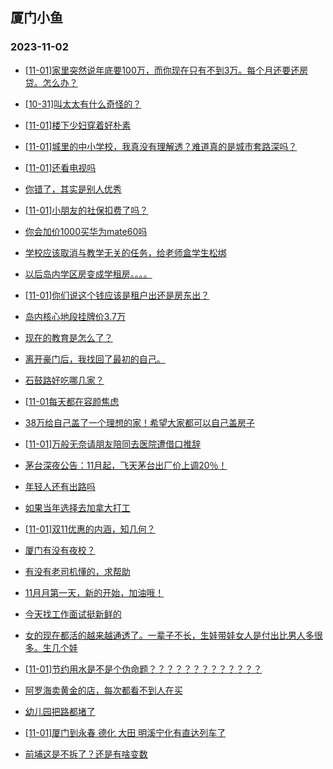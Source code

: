## 厦门小鱼 
### 2023-11-02

+ [[11-01]家里突然说年底要100万，而你现在只有不到3万。每个月还要还房贷。怎么办？](http://bbs.xmfish.com/read-htm-tid-18098316.html)

+ [[10-31]叫太太有什么奇怪的？](http://bbs.xmfish.com/read-htm-tid-18098295.html)

+ [[11-01]楼下少妇穿着好朴素](http://bbs.xmfish.com/read-htm-tid-18098313.html)

+ [[11-01]城里的中小学校，我真没有理解透？难道真的是城市套路深吗？](http://bbs.xmfish.com/read-htm-tid-18098328.html)

+ [[11-01]还看电视吗](http://bbs.xmfish.com/read-htm-tid-18098403.html)

+ [你错了，其实是别人优秀](http://bbs.xmfish.com/read-htm-tid-18098387.html)

+ [[11-01]小朋友的社保扣费了吗？](http://bbs.xmfish.com/read-htm-tid-18098434.html)

+ [你会加价1000买华为mate60吗](http://bbs.xmfish.com/read-htm-tid-18098343.html)

+ [学校应该取消与教学无关的任务，给老师盒学生松绑](http://bbs.xmfish.com/read-htm-tid-18098504.html)

+ [以后岛内学区房变成学租房。。。。](http://bbs.xmfish.com/read-htm-tid-18098557.html)

+ [[11-01]你们说这个钱应该是租户出还是房东出？](http://bbs.xmfish.com/read-htm-tid-18098571.html)

+ [岛内核心地段挂牌价3.7万](http://bbs.xmfish.com/read-htm-tid-18098524.html)

+ [现在的教育是怎么了？](http://bbs.xmfish.com/read-htm-tid-18098598.html)

+ [离开豪门后，我找回了最初的自己。](http://bbs.xmfish.com/read-htm-tid-18098733.html)

+ [石鼓路好吃哪几家？](http://bbs.xmfish.com/read-htm-tid-18098491.html)

+ [[11-01每天都在容颜焦虑](http://bbs.xmfish.com/read-htm-tid-18098459.html)

+ [38万给自己盖了一个理想的家！希望大家都可以自己盖房子](http://bbs.xmfish.com/read-htm-tid-18098730.html)

+ [[11-01]万般无奈请朋友陪同去医院遭借口推辞](http://bbs.xmfish.com/read-htm-tid-18098732.html)

+ [茅台深夜公告：11月起，飞天茅台出厂价上调20％！](http://bbs.xmfish.com/read-htm-tid-18098521.html)

+ [年轻人还有出路吗](http://bbs.xmfish.com/read-htm-tid-18098648.html)

+ [如果当年选择去加拿大打工](http://bbs.xmfish.com/read-htm-tid-18098597.html)

+ [[11-01]双11优惠的内涵，知几何？](http://bbs.xmfish.com/read-htm-tid-18098657.html)

+ [厦门有没有夜校？](http://bbs.xmfish.com/read-htm-tid-18098550.html)

+ [有没有老司机懂的，求帮助](http://bbs.xmfish.com/read-htm-tid-18098766.html)

+ [11月月第一天，新的开始，加油哦！](http://bbs.xmfish.com/read-htm-tid-18098604.html)

+ [今天找工作面试挺新鲜的](http://bbs.xmfish.com/read-htm-tid-18098748.html)

+ [女的现在都活的越来越通透了。一辈子不长，生娃带娃女人是付出比男人多很多。生几个娃](http://bbs.xmfish.com/read-htm-tid-18098810.html)

+ [[11-01]节约用水是不是个伪命题？？？？？？？？？？？？？](http://bbs.xmfish.com/read-htm-tid-18098747.html)

+ [阿罗海卖黄金的店，每次都看不到人在买](http://bbs.xmfish.com/read-htm-tid-18098757.html)

+ [幼儿园把路都堵了](http://bbs.xmfish.com/read-htm-tid-18098856.html)

+ [[11-01]厦门到永春 德化 大田 明溪宁化有直达列车了](http://bbs.xmfish.com/read-htm-tid-18098815.html)

+ [前埔这是不拆了？还是有啥变数](http://bbs.xmfish.com/read-htm-tid-18099042.html)

